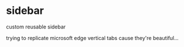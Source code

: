 # sidebar
custom reusable sidebar

trying to replicate microsoft edge vertical tabs cause they're beautiful...